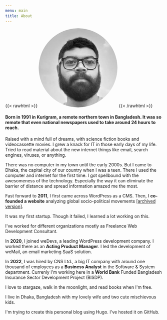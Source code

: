 ```yaml
---
menu: main
title: About
---
```



{{< rawhtml >}}
<img style="border-radius:50%;margin-left:auto;margin-right:auto;" width="50%" src="/me.png" alt="Picture of me">
{{< /rawhtml >}}

#### Born in 1991 in Kurigram, a remote northern town in Bangladesh. It was so remote that even national newspapers used to take around 24 hours to reach.

Raised with a mind full of dreams, with science fiction books and videocassette movies. I grew a knack for IT in those early days of my life. Tried to read material about the new internet things like email, search engines, viruses, or anything. 

There was no computer in my town until the early 2000s. But I came to Dhaka, the capital city of our country when I was a teen. There I used the computer and internet for the first time. I got spellbound with the awesomeness of the technology. Especially the way it can eliminate the barrier of distance and spread information amazed me the most.


Fast forward to **2011**, I first came across WordPress as a CMS. Then, I **co-founded a website** analyzing global socio-political movements [[archived version]](https://web.archive.org/web/20110527082600/http://move4world.com/).

It was my first startup. Though it failed, I learned a lot working on this.

I've worked for different organizations mostly as Freelance Web Development Consultant.

In **2020**, I joined weDevs, a leading WordPress development company. I worked there as an **Acting Product Manager**. I led the development of weMail, an email marketing SaaS solution.

In **2022**, I was hired by CNS Ltd., a big IT company with around one thousand of employees as a **Business Analyst** in the Software & System department. Currenly I'm working here in a **World Bank** Funded Bangladesh Insurance Sector Development Project (BISDP). 

I love to stargaze, walk in the moonlight, and read books when I'm free.

I live in Dhaka, Bangladesh with my lovely wife and two cute mischievous kids.

I'm trying to create this personal blog using Hugo. I've hosted it on GitHub.

